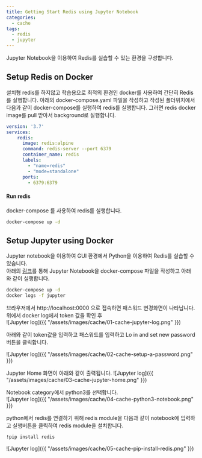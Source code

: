 ```yaml
---
title: Getting Start Redis using Jupyter Notebook
categories:
  - cache
tags: 
  - redis
  - jupyter
---
```

Jupyter Notebook을 이용하여 Redis를 실습할 수 있는 환경을 구성합니다.

## Setup Redis on Docker
설치형 redis를 하지않고 학습용으로 최적의 환경인 docker를 사용하여 간단히 Redis를 실행합니다.
아래의 docker-compose.yaml 파일을 작성하고 작성된 폴더위치에서 다음과 같이 docker-compose를 실행하여 redis를 실행합니다.
그러면 redis docker image를 pull 받아서 background로 실행합니다.  
```yaml
version: '3.7'
services:
    redis:
      image: redis:alpine
      command: redis-server --port 6379
      container_name: redis
      labels:
        - "name=redis"
        - "mode=standalone"
      ports:
        - 6379:6379
```
#### Run redis 
docker-compose 를 사용하여 redis를 실행합니다.  
```bash
docker-compose up -d
```

## Setup Jupyter using Docker
Jupyter notebook을 이용하여 GUI 환경에서 Python을 이용하여 Redis를 실습할 수 있습니다.  
아래의 [링크](https://yoonjk.github.io/docker/jupyter/)를 통해 Jupyter Notebook을 docker-compose 파일을 작성하고 아래와 같이 실행합니다.  

```bash
docker-compose up -d
docker logs -f jupyter
```


브라우저에서 http://localhost:0000 으로 접속하면 패스워드 변경화면이 나타납니다.  
위에서 docker log에서 token 값을 확인 후  
![Jupyter log]({{ "/assets/images/cache/01-cache-jupyter-log.png" }})  

아래와 같이 token값을 입력하고 패스워드를 입력하고 Lo in and set new password 버튼을 클릭합니다.  

![Jupyter log]({{ "/assets/images/cache/02-cache-setup-a-password.png" }})

Jupyter Home 화면이 아래와 같이 출력됩니다.
![Jupyter log]({{ "/assets/images/cache/03-cache-jupyter-home.png" }})

Notebook category에서 python3를 선택합니다.  
![Jupyter log]({{ "/assets/images/cache/04-cache-python3-notebook.png" }})

python에서 redis를 연결하기 위해 redis module을 다음과 같이 notebook에 입력하고 실행버튼을 클릭하여 redis module을 설치합니다.    

```bash
!pip install redis
```

![Jupyter log]({{ "/assets/images/cache/05-cache-pip-install-redis.png" }})
